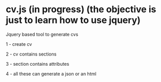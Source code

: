 cv.js (in progress) (the objective is just to learn how to use jquery)
=====

Jquery based tool to generate cvs

1 -  create cv

2 - cv contains sections

3 - section contains attributes

4 - all these can generate a json or an html



